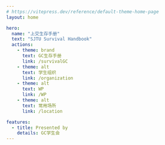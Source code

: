 ```yaml
---
# https://vitepress.dev/reference/default-theme-home-page
layout: home

hero:
  name: "上交生存手册"
  text: "SJTU Survival Handbook"
  actions:
    - theme: brand
      text: GC生存手册
      link: /survivalGC
    - theme: alt
      text: 学生组织
      link: /organization
    - theme: alt
      text: WP
      link: /WP
    - theme: alt
      text: 常用场所
      link: /location

features:
  - title: Presented by
    details: GC学生会
---
```


